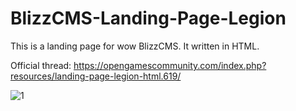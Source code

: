 # BlizzCMS-Landing-Page-Legion

This is a landing page for wow BlizzCMS.
It written in HTML.

Official thread: https://opengamescommunity.com/index.php?resources/landing-page-legion-html.619/

![1](https://github.com/Open-Games-Community/BlizzCMS-Landing-Page-Legion/assets/89811188/e8f06949-fecf-40fd-8e56-b55bd90ad6b1)
